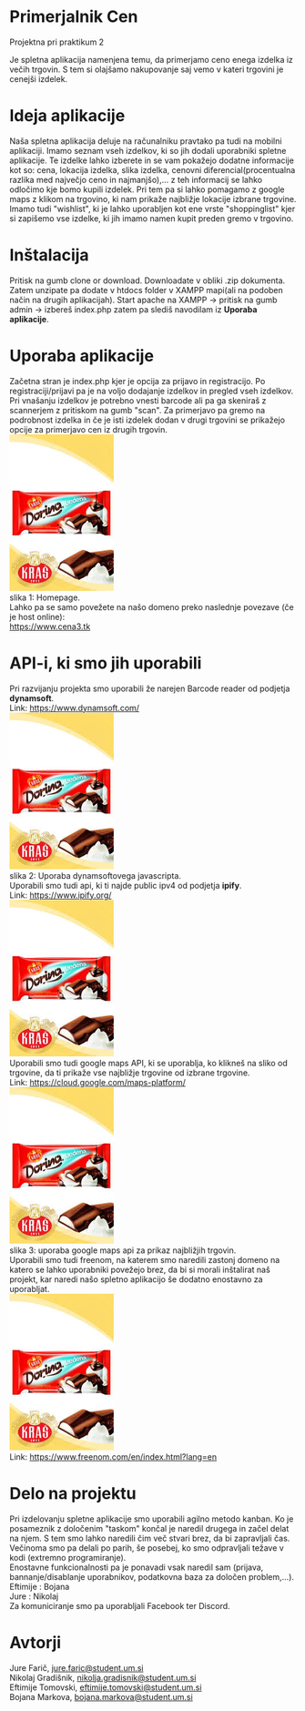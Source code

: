 # Primerjalnik Cen
Projektna pri praktikum 2

Je spletna aplikacija namenjena temu, da primerjamo ceno enega izdelka iz večih trgovin. S tem si olajšamo nakupovanje saj vemo v kateri trgovini je cenejši izdelek.

# Ideja aplikacije
Naša spletna aplikacija deluje na računalniku pravtako pa tudi na mobilni aplikaciji. Imamo seznam vseh izdelkov, ki so jih dodali uporabniki spletne aplikacije. Te izdelke lahko izberete in se vam pokažejo dodatne informacije kot so: cena, lokacija izdelka, slika izdelka, cenovni diferencial(procentualna razlika med največjo ceno in najmanjšo),... z teh informacij se lahko odločimo kje bomo kupili izdelek. Pri tem pa si lahko pomagamo z google maps z klikom na trgovino, ki nam prikaže najbližje lokacije izbrane trgovine. Imamo tudi "wishlist", ki je lahko uporabljen kot ene vrste "shoppinglist" kjer si zapišemo vse izdelke, ki jih imamo namen kupit preden gremo v trgovino.
# Inštalacija
Pritisk na gumb clone or download. Downloadate v obliki .zip dokumenta. Zatem unzipate pa dodate v htdocs folder v XAMPP mapi(ali na podoben način na drugih aplikacijah). Start apache na XAMPP -> pritisk na gumb admin -> izbereš index.php zatem pa slediš navodilam iz <b>Uporaba aplikacije</b>.
# Uporaba aplikacije
Začetna stran je index.php kjer je opcija za prijavo in registracijo. Po registraciji/prijavi pa je na voljo dodajanje izdelkov in pregled vseh izdelkov. Pri vnašanju izdelkov je potrebno vnesti barcode ali pa ga skeniraš z scannerjem z pritiskom na gumb "scan". Za primerjavo pa gremo na podrobnost izdelka in če je isti izdelek dodan v drugi trgovini se prikažejo opcije za primerjavo cen iz drugih trgovin.<br>
![alt text](https://github.com/FaricJure/Primerjalnik_Cen/blob/master/praktikum2.2/img/chocolate.jpg)<br>
slika 1: Homepage.<br>
Lahko pa se samo povežete na našo domeno preko naslednje povezave (če je host online):<br>
https://www.cena3.tk

# API-i, ki smo jih uporabili
Pri razvijanju projekta smo uporabili že narejen Barcode reader od podjetja <b>dynamsoft</b>.<br>
Link: https://www.dynamsoft.com/
<br>
![alt text](https://github.com/FaricJure/Primerjalnik_Cen/blob/master/praktikum2.2/img/chocolate.jpg)<br>
slika 2: Uporaba dynamsoftovega javascripta.<br>
Uporabili smo tudi api, ki ti najde public ipv4 od podjetja <b>ipify</b>.
<br>
Link: https://www.ipify.org/
<br>
![alt text](https://github.com/FaricJure/Primerjalnik_Cen/blob/master/praktikum2.2/img/chocolate.jpg)<br>
Uporabili smo tudi google maps API, ki se uporablja, ko klikneš na sliko od trgovine, da ti prikaže vse najbližje trgovine od izbrane trgovine.
<br>
Link: https://cloud.google.com/maps-platform/<br>
![alt text](https://github.com/FaricJure/Primerjalnik_Cen/blob/master/praktikum2.2/img/chocolate.jpg)<br>
slika 3: uporaba google maps api za prikaz najbližjih trgovin.<br>
Uporabili smo tudi freenom, na katerem smo naredili zastonj domeno na katero se lahko uporabniki povežejo brez, da bi si morali inštalirat naš projekt, kar naredi našo spletno aplikacijo še dodatno enostavno za uporabljat.<br>
![alt text](https://github.com/FaricJure/Primerjalnik_Cen/blob/master/praktikum2.2/img/chocolate.jpg)<br>
Link: https://www.freenom.com/en/index.html?lang=en

# Delo na projektu
Pri izdelovanju spletne aplikacije smo uporabili agilno metodo kanban. Ko je posameznik z določenim "taskom" končal je naredil drugega in začel delat na njem. S tem smo lahko naredili čim več stvari brez, da bi zapravljali čas.<br>
Večinoma smo pa delali po parih, še posebej, ko smo odpravljali težave v kodi (extremno programiranje).<br>
Enostavne funkcionalnosti pa je ponavadi vsak naredil sam (prijava, bannanje/disablanje uporabnikov, podatkovna baza za določen problem,...).<br>
Eftimije : Bojana<br>
Jure : Nikolaj<br>
Za komuniciranje smo pa uporabljali Facebook ter Discord.

# Avtorji
Jure Farič, <jure.faric@student.um.si><br>
Nikolaj Gradišnik, <nikolja.gradisnik@student.um.si> <br>
Eftimije Tomovski, <eftimije.tomovski@student.um.si> <br>
Bojana Markova, <bojana.markova@student.um.si>
